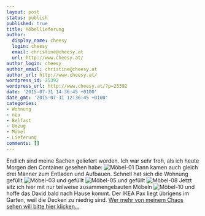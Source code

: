 ```yaml
---
layout: post
status: publish
published: true
title: Möbellieferung
author:
  display_name: cheesy
  login: cheesy
  email: christine@cheesy.at
  url: http://www.cheesy.at/
author_login: cheesy
author_email: christine@cheesy.at
author_url: http://www.cheesy.at/
wordpress_id: 25392
wordpress_url: http://www.cheesy.at/?p=25392
date: '2015-07-31 14:36:45 +0100'
date_gmt: '2015-07-31 12:36:45 +0100'
categories:
- Wohnung
- neu
- Belfast
- Umzug
- Möbel
- Lieferung
comments: []
---
```

Endlich sind meine Sachen geliefert worden. Ich war sehr froh, als ich heute Morgen den Container gesehen habe:
![Möbel-01](http://www.cheesy.at/wp-content/uploads/Möbel-01.jpg)
Dann kamen auch gleich drei Männer zum Entladen und Aufbauen. Schnell hat sich die Wohnung gefüllt
![Möbel-03](http://www.cheesy.at/wp-content/uploads/Möbel-03.jpg)
und gefüllt
![Möbel-05](http://www.cheesy.at/wp-content/uploads/Möbel-05.jpg)
und gefüllt
![Möbel-08](http://www.cheesy.at/wp-content/uploads/Möbel-08.jpg)
Jetzt sitz ich hier mit nur teilweise zusammengebauten Möbeln
![Möbel-10](http://www.cheesy.at/wp-content/uploads/Möbel-10.jpg)
und hoffe das David bald nach Hause kommt.
Der IKEA Pax liegt übrigens im Garten, weil die Decken zu niedrig sind.
[Wer mehr von meinem Chaos sehen will bitte hier klicken...](http://www.cheesy.at/fotos/sonstiges/leben-in-belfast/moebellieferung/)
